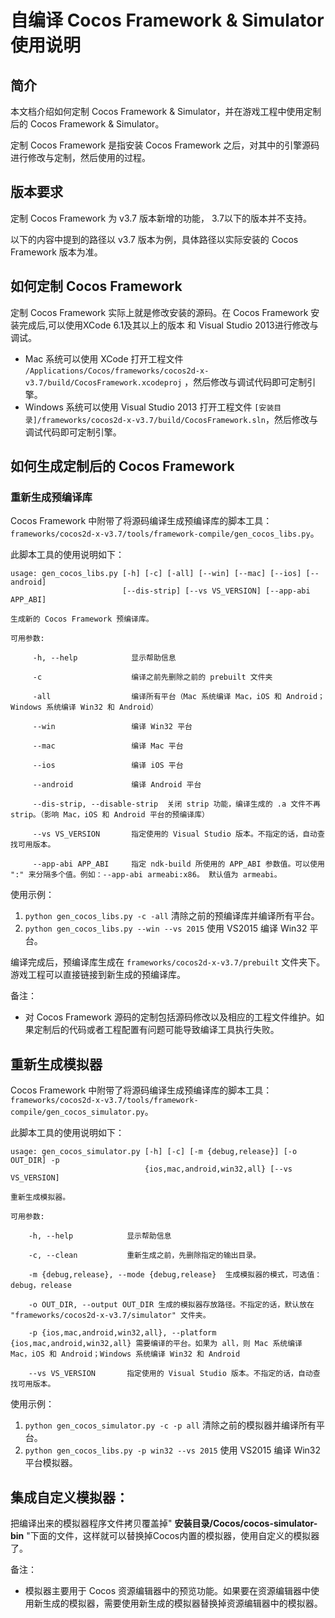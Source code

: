 # 自编译 Cocos Framework & Simulator 使用说明


## 简介

本文档介绍如何定制 Cocos Framework & Simulator，并在游戏工程中使用定制后的 Cocos Framework & Simulator。

定制 Cocos Framework 是指安装 Cocos Framework 之后，对其中的引擎源码进行修改与定制，然后使用的过程。

## 版本要求

定制 Cocos Framework 为 v3.7 版本新增的功能， 3.7以下的版本并不支持。

以下的内容中提到的路径以 v3.7 版本为例，具体路径以实际安装的 Cocos Framework 版本为准。

## 如何定制 Cocos Framework

定制 Cocos Framework 实际上就是修改安装的源码。在 Cocos Framework 安装完成后,可以使用XCode 6.1及其以上的版本 和 Visual Studio 2013进行修改与调试。

* Mac 系统可以使用 XCode 打开工程文件 `/Applications/Cocos/frameworks/cocos2d-x-v3.7/build/CocosFramework.xcodeproj` ，然后修改与调试代码即可定制引擎。
* Windows 系统可以使用 Visual Studio 2013 打开工程文件 `[安装目录]/frameworks/cocos2d-x-v3.7/build/CocosFramework.sln`，然后修改与调试代码即可定制引擎。

## 如何生成定制后的 Cocos Framework

### 重新生成预编译库

Cocos Framework 中附带了将源码编译生成预编译库的脚本工具：`frameworks/cocos2d-x-v3.7/tools/framework-compile/gen_cocos_libs.py`。

此脚本工具的使用说明如下：

```
usage: gen_cocos_libs.py [-h] [-c] [-all] [--win] [--mac] [--ios] [--android]
                         [--dis-strip] [--vs VS_VERSION] [--app-abi APP_ABI]

生成新的 Cocos Framework 预编译库。

可用参数:

     -h, --help            显示帮助信息

     -c                    编译之前先删除之前的 prebuilt 文件夹

     -all                  编译所有平台（Mac 系统编译 Mac，iOS 和 Android；Windows 系统编译 Win32 和 Android）

     --win                 编译 Win32 平台

     --mac                 编译 Mac 平台

     --ios                 编译 iOS 平台

     --android             编译 Android 平台

     --dis-strip, --disable-strip  关闭 strip 功能，编译生成的 .a 文件不再 strip。（影响 Mac，iOS 和 Android 平台的预编译库）

     --vs VS_VERSION       指定使用的 Visual Studio 版本。不指定的话，自动查找可用版本。

     --app-abi APP_ABI     指定 ndk-build 所使用的 APP_ABI 参数值。可以使用 ":" 来分隔多个值。例如：--app-abi armeabi:x86。 默认值为 armeabi。
```

使用示例：

1. `python gen_cocos_libs.py -c -all` 清除之前的预编译库并编译所有平台。
2. `python gen_cocos_libs.py --win --vs 2015` 使用 VS2015 编译 Win32 平台。

编译完成后，预编译库生成在 `frameworks/cocos2d-x-v3.7/prebuilt` 文件夹下。游戏工程可以直接链接到新生成的预编译库。

备注：

* 对 Cocos Framework 源码的定制包括源码修改以及相应的工程文件维护。如果定制后的代码或者工程配置有问题可能导致编译工具执行失败。


## 重新生成模拟器


Cocos Framework 中附带了将源码编译生成预编译库的脚本工具：`frameworks/cocos2d-x-v3.7/tools/framework-compile/gen_cocos_simulator.py`。

此脚本工具的使用说明如下：

```
usage: gen_cocos_simulator.py [-h] [-c] [-m {debug,release}] [-o OUT_DIR] -p
                              {ios,mac,android,win32,all} [--vs VS_VERSION]

重新生成模拟器。

可用参数:

    -h, --help            显示帮助信息

    -c, --clean           重新生成之前，先删除指定的输出目录。

    -m {debug,release}, --mode {debug,release}  生成模拟器的模式，可选值：debug，release

    -o OUT_DIR, --output OUT_DIR 生成的模拟器存放路径。不指定的话，默认放在 "frameworks/cocos2d-x-v3.7/simulator" 文件夹。

    -p {ios,mac,android,win32,all}, --platform {ios,mac,android,win32,all} 需要编译的平台。如果为 all，则 Mac 系统编译 Mac，iOS 和 Android；Windows 系统编译 Win32 和 Android

    --vs VS_VERSION       指定使用的 Visual Studio 版本。不指定的话，自动查找可用版本。
```

使用示例：

1. `python gen_cocos_simulator.py -c -p all` 清除之前的模拟器并编译所有平台。
2. `python gen_cocos_libs.py -p win32 --vs 2015` 使用 VS2015 编译 Win32 平台模拟器。

## 集成自定义模拟器：


把编译出来的模拟器程序文件拷贝覆盖掉" **安装目录/Cocos/cocos-simulator-bin** "下面的文件，这样就可以替换掉Cocos内置的模拟器，使用自定义的模拟器了。

备注：

* 模拟器主要用于 Cocos 资源编辑器中的预览功能。如果要在资源编辑器中使用新生成的模拟器，需要使用新生成的模拟器替换掉资源编辑器中的模拟器。
